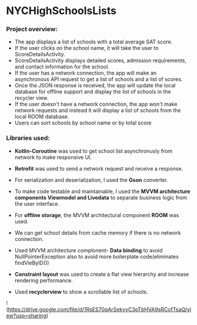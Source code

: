 # NYCHighSchoolsLists

### Project overview:
* The app displays a list of schools with a total average SAT score.
* If the user clicks on the school name, it will take the user to ScoreDetailsActivity.
* ScoreDetailsActivity displays detailed scores, admission requirements, and contact information for the school.
* If the user has a network connection, the app will make an asynchronous API request to get a list of schools and a list of scores.
* Once the JSON response is received, the app will update the local database for offline support and display the list of schools in the recycler view.
* If the user doesn't have a network connection, the app won't make network requests and instead it will display a list of schools from the local ROOM database.
* Users can sort schools by school name or by total score

### Libraries used:
* **Kotlin-Coroutine** was used to get school list asynchronusly from network to make responsive UI.

* **Retrofit** was used to send a network request and receive a response.

* For serialization and deserialization, I used the **Gson** converter.

* To make code testable and maintainable, I used the **MVVM architecture components Viewmodel and Livedata** to separate business logic from the user interface.

* For **offline storage**, the MVVM architectural component **ROOM** was used.

* We can get school details from cache memory if there is no network connection.

* Used MVVM architecture complonent- **Data binding** to avoid NullPointerException also to avoid more boilerplate code(eliminates findVieByID())

* **Constraint layout** was used to create a flat view hierarchy and increase rendering performance.

* Used **recyclerview** to show a scrollable list of schools.

!(https://drive.google.com/file/d/1RsES70qArSekyvC3oTbHVA9sRCofTsaQ/view?usp=sharing)
